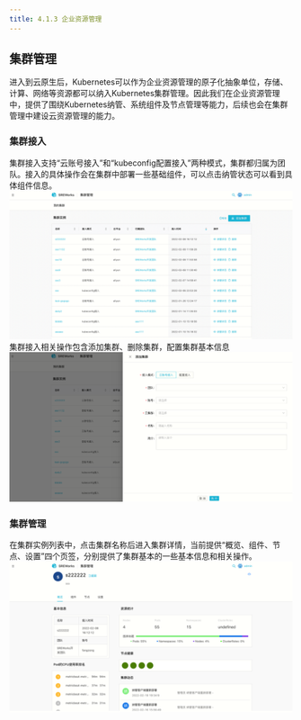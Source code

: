 ```yaml
---
title: 4.1.3 企业资源管理
---
```



<a name="P2ZVB"></a>

## 集群管理
进入到云原生后，Kubernetes可以作为企业资源管理的原子化抽象单位，存储、计算、网络等资源都可以纳入Kubernetes集群管理。因此我们在企业资源管理中，提供了围绕Kubernetes纳管、系统组件及节点管理等能力，后续也会在集群管理中建设云资源管理的能力。

<a name="FZrDd"></a>

### 集群接入
集群接入支持“云账号接入”和“kubeconfig配置接入”两种模式，集群都归属为团队。接入的具体操作会在集群中部署一些基础组件，可以点击纳管状态可以看到具体组件信息。<br />![image.png](./pictures/1648179530291-134893b3-22fb-408f-9335-1f553d1c9d8e.png)<br />集群接入相关操作包含添加集群、删除集群，配置集群基本信息<br />![image.png](./pictures/1648179530443-ccb35e68-e32a-4f98-b8da-ca75180f1c59.png)

<a name="HALSZ"></a>

### 集群管理
在集群实例列表中，点击集群名称后进入集群详情，当前提供“概览、组件、节点、设置”四个页签，分别提供了集群基本的一些基本信息和相关操作。<br />![image.png](./pictures/1648179530600-29749f87-c278-4b44-bd10-67e1f91d7f59.png)

